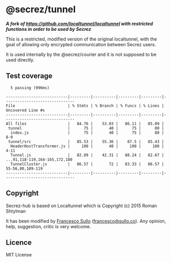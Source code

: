 # @secrez/tunnel

**_A fork of https://github.com/localtunnel/localtunnel with restricted functions in order to be used by Secrez_**

This is a restricted, modified version of the original localtunnel, with the goal of allowing only encrypted communication between Secrez users.

It is used internally by the @secrez/courier and it is not supposed to be used directly.


## Test coverage
```
  5 passing (996ms)

---------------------------|---------|----------|---------|---------|-------------------------------
File                       | % Stmts | % Branch | % Funcs | % Lines | Uncovered Line #s             
---------------------------|---------|----------|---------|---------|-------------------------------
All files                  |   84.76 |    53.03 |   86.11 |   85.09 |                               
 tunnel                    |      75 |       40 |      75 |      80 |                               
  index.js                 |      75 |       40 |      75 |      80 | 8-9                           
 tunnel/src                |   85.53 |    55.36 |    87.5 |   85.43 |                               
  HeaderHostTransformer.js |     100 |       40 |     100 |     100 | 4-11                          
  Tunnel.js                |   82.89 |    42.31 |   88.24 |   82.67 | ...91,118-119,164-165,172,180 
  TunnelCluster.js         |   86.57 |       72 |   83.33 |   86.57 | 55-56,80,109-119              
---------------------------|---------|----------|---------|---------|-------------------------------
```

## Copyright

Secrez-hub is based on Localtunnel which is Copyright (c) 2015 Roman Shtylman  

It has been modified by [Francesco Sullo](https://francesco.sullo.co) (<francesco@sullo.co>). Any opinion, help, suggestion, critic is very welcome.

## Licence

MIT License

